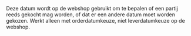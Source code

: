 Deze datum wordt op de webshop gebruikt om te bepalen of een partij reeds gekocht mag worden, of dat er een andere datum moet worden gekozen. Werkt alleen met orderdatumkeuze, niet leverdatumkeuze op de webshop.